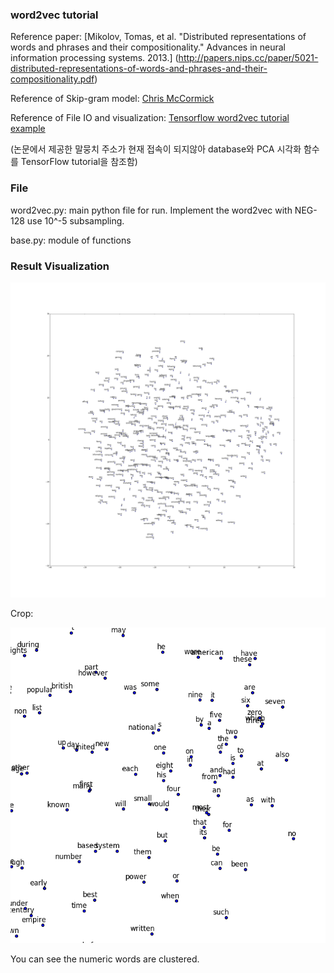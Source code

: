 ### word2vec tutorial

Reference paper:
[Mikolov, Tomas, et al. "Distributed representations of words and phrases and their compositionality." Advances in neural information processing systems. 2013.] (http://papers.nips.cc/paper/5021-distributed-representations-of-words-and-phrases-and-their-compositionality.pdf)

Reference of Skip-gram model: 
[Chris McCormick](http://mccormickml.com/2016/04/19/word2vec-tutorial-the-skip-gram-model/)

Reference of File IO and visualization: 
[Tensorflow word2vec tutorial example](https://github.com/tensorflow/tensorflow/blob/master/tensorflow/examples/tutorials/word2vec/word2vec_basic.py)

(논문에서 제공한 말뭉치 주소가 현재 접속이 되지않아 database와 PCA 시각화 함수를 TensorFlow tutorial을 참조함)

### File

word2vec.py: main python file for run. Implement the word2vec with NEG-128 use 10^-5 subsampling.

base.py: module of functions

### Result Visualization

![word2vec_PCA](Lookup/word2vec_Lookup.png)

Crop:

![word2vec_PCA_crop](Lookup/word2vec_Lookup_crop.png)

You can see the numeric words are clustered.
